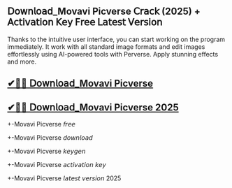 ## 𝖣𝗈𝗐𝗇𝗅𝗈𝖺𝖽_Movavi Picverse 𝖢𝗋𝖺𝖼𝗄 (2025) + 𝖠𝖼𝗍𝗂𝗏𝖺𝗍𝗂𝗈𝗇 𝖪𝖾𝗒 𝖥𝗋𝖾𝖾 𝖫𝖺𝗍𝖾𝗌𝗍 𝖵𝖾𝗋𝗌𝗂𝗈𝗇

Thanks to the intuitive user interface, you can start working on the program immediately. It work with all standard image formats and edit images effortlessly using AI-powered tools with Perverse. Apply stunning effects and more.

## [✔🎉🚀 𝖣𝗈𝗐𝗇𝗅𝗈𝖺𝖽_Movavi Picverse](https://tinyurl.com/ydrj89eh)

## [✔🎉🚀 𝖣𝗈𝗐𝗇𝗅𝗈𝖺𝖽_Movavi Picverse 2025](https://tinyurl.com/ydrj89eh)

+-Movavi Picverse 𝘧𝘳𝘦𝘦

+-Movavi Picverse 𝘥𝘰𝘸𝘯𝘭𝘰𝘢𝘥

+-Movavi Picverse 𝘬𝘦𝘺𝘨𝘦𝘯

+-Movavi Picverse 𝘢𝘤𝘵𝘪𝘷𝘢𝘵𝘪𝘰𝘯 𝘬𝘦𝘺

+-Movavi Picverse 𝘭𝘢𝘵𝘦𝘴𝘵 𝘷𝘦𝘳𝘴𝘪𝘰𝘯 2025
